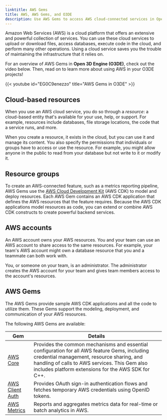 ```yaml
---
linktitle: AWS Gems
title: AWS, AWS Gems, and O3DE
description: Use AWS Gems to access AWS cloud-connected services in Open 3D Engine (O3DE).
---
```


Amazon Web Services (AWS) is a cloud platform that offers an extensive and powerful collection of services. You can use these cloud services to upload or download files, access databases, execute code in the cloud, and perform many other operations. Using a cloud service saves you the trouble of maintaining the infrastructure that it relies on.

For an overview of AWS Gems in **Open 3D Engine (O3DE)**, check out the video below. Then, read on to learn more about using AWS in your O3DE projects!

{{< youtube id="EG0C9enezzo" title="AWS Gems in O3DE" >}}

## Cloud-based resources

When you use an AWS cloud service, you do so through a *resource*: a cloud-based entity that's available for your use, help, or support. For example, resources include databases, file storage locations, the code that a service runs, and more.

When you create a resource, it exists in the cloud, but you can use it and manage its content. You also specify the permissions that individuals or groups have to access or use the resource. For example, you might allow anyone in the public to read from your database but not write to it or modify it.

## Resource groups

To create an AWS-connected feature, such as a metrics reporting pipeline, AWS Gems use the [AWS Cloud Development Kit](https://docs.aws.amazon.com/cdk/latest/guide/getting_started.html) (AWS CDK) to model and deploy resources. Each AWS Gem contains an AWS CDK application that defines the AWS resources that the feature requires. Because the AWS CDK applications model resources as code, you can extend or combine AWS CDK constructs to create powerful backend services.

## AWS accounts

An AWS account owns your AWS resources. You and your team can use an AWS account to share access to the same resources. For example, your team's AWS account might own a database resource that you and a teammate can both work with.

You, or someone on your team, is an administrator. The administrator creates the AWS account for your team and gives team members access to the account's resources.

## AWS Gems

The AWS Gems provide sample AWS CDK applications and all the code to utilize them. These Gems support the modeling, deployment, and communication of your AWS resources.

The following AWS Gems are available:

| Gem               | Details |
|-------------------|---------|
| [AWS Core](aws-core/) | Provides the common mechanisms and essential configuration for all AWS feature Gems, including credential management, resource sharing, and handling of calls to AWS services. This Gem also includes platform extensions for the AWS SDK for C++. |
| [AWS Client Auth](aws-client-auth/) | Provides OAuth sign-in authentication flows and fetches temporary AWS credentials using OpenID tokens. |
| [AWS Metrics](aws-metrics/) | Reports and aggregates metrics data for real-time or batch analytics in AWS. |

